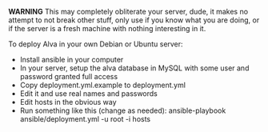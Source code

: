 **WARNING** This may completely obliterate your server, dude, it makes no attempt to not break other stuff,
only use if you know what you are doing, or if the server is a fresh machine with nothing interesting in it.

To deploy Alva in your own Debian or Ubuntu server:

* Install ansible in your computer
* In your server, setup the alva database in MySQL with some user and password granted full access
* Copy deployment.yml.example to deployment.yml
* Edit it and use real names and passwords
* Edit hosts in the obvious way
* Run something like this (change as needed): ansible-playbook ansible/deployment.yml -u root -i hosts 
